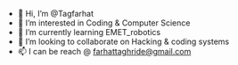 - 👋 Hi, I’m @Tagfarhat
- 👀 I’m interested in Coding & Computer Science 
- 🌱 I’m currently learning EMET_robotics 
- 💞️ I’m looking to collaborate on Hacking & coding systems 
- 📫 I can be reach @ farhattaghride@gmail.com 

<!---
Tagfarhat/Tagfarhat is a ✨ special ✨ repository because its `README.md` (this file) appears on your GitHub profile.
You can click the Preview link to take a look at your changes.
--->

